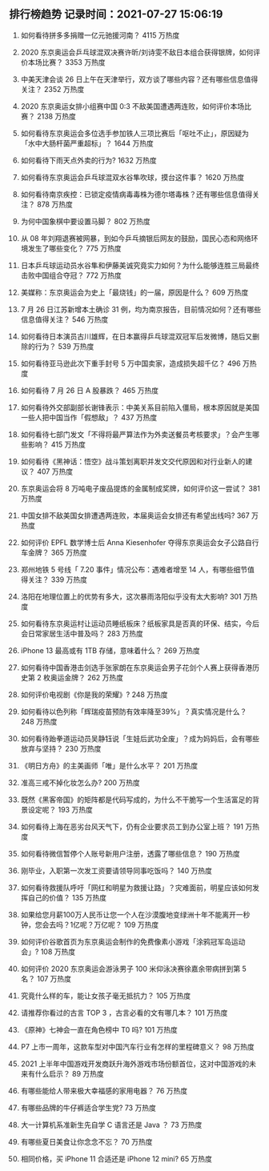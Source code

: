
## 排行榜趋势 记录时间：2021-07-27 15:06:19
  
  1. 如何看待拼多多捐赠一亿元驰援河南？ 4115 万热度
    
  2. 2020 东京奥运会乒乓球混双决赛许昕/刘诗雯不敌日本组合获得银牌，如何评价本场比赛？ 3353 万热度
    
  3. 中美天津会谈 26 日上午在天津举行，双方谈了哪些内容？还有哪些信息值得关注？ 2352 万热度
    
  4. 2020 东京奥运女排小组赛中国 0:3 不敌美国遭遇两连败，如何评价本场比赛？ 2138 万热度
    
  5. 如何看待东京奥运会多位选手参加铁人三项比赛后「呕吐不止」，原因疑为「水中大肠杆菌严重超标」？ 1644 万热度
    
  6. 如何看待下雨天点外卖的行为? 1632 万热度
    
  7. 如何看待东京奥运会乒乓球混双水谷隼吹球，摸台这件事？ 1620 万热度
    
  8. 如何看待南京疾控：已锁定疫情病毒毒株为德尔塔毒株？还有哪些信息值得关注？ 878 万热度
    
  9. 为何中国象棋中要设置马脚？ 802 万热度
    
  10. 从 08 年刘翔退赛被网暴，到如今乒乓摘银后网友的鼓励，国民心态和网络环境发生了哪些变化？ 775 万热度
    
  11. 日本乒乓球运动员水谷隼和伊藤美诚究竟实力如何？为什么能够连胜三局最终击败中国组合夺冠？ 772 万热度
    
  12. 美媒称：东京奥运会为史上「最烧钱」的一届，原因是什么？ 609 万热度
    
  13. 7 月 26 日江苏新增本土确诊 31 例，均为南京报告，目前情况如何？还有哪些信息值得关注？ 546 万热度
    
  14. 如何看待日本演员古川雄辉，在日本赢得乒乓球混双冠军后发微博，随后又删除的行为？ 539 万热度
    
  15. 如何看待亚马逊此次下重手封号 5 万中国卖家，造成损失超千亿？ 496 万热度
    
  16. 如何看待 7 月 26 日 A 股暴跌？ 465 万热度
    
  17. 如何看待外交部副部长谢锋表示：中美关系目前陷入僵局，根本原因就是美国一些人把中国当作「假想敌」？ 437 万热度
    
  18. 如何看待七部门发文「不得将最严算法作为外卖送餐员考核要求」？会产生哪些影响？ 415 万热度
    
  19. 如何看待《黑神话：悟空》战斗策划离职并发文交代原因和对行业新人的建议？ 407 万热度
    
  20. 东京奥运会将 8 万吨电子废品提炼的金属制成奖牌，如何评价这一尝试？ 381 万热度
    
  21. 中国女排不敌美国女排遭遇两连败，本届奥运会女排还有希望出线吗? 367 万热度
    
  22. 如何评价 EPFL 数学博士后 Anna Kiesenhofer 夺得东京奥运会女子公路自行车金牌？ 365 万热度
    
  23. 郑州地铁 5 号线「 7.20 事件」情况公布：遇难者增至 14 人，有哪些细节值得关注？ 339 万热度
    
  24. 洛阳在地理位置上的优势有多大，这次暴雨洛阳似乎没有太大影响? 301 万热度
    
  25. 如何看待东京奥运村让运动员睡纸板床？纸板家具是否真的环保、结实，今后会日常家居生活中普及吗？ 283 万热度
    
  26. iPhone 13 最高或有 1TB 存储，意味着什么？ 269 万热度
    
  27. 如何看待中国香港击剑选手张家朗在东京奥运会男子花剑个人赛上获得香港历史第 2 枚奥运金牌？ 262 万热度
    
  28. 如何评价电视剧《你是我的荣耀》? 248 万热度
    
  29. 如何看待以色列称「辉瑞疫苗预防有效率降至39%」？真实情况是什么？ 248 万热度
    
  30. 如何看待跆拳道运动员吴静钰说「生娃后武功全废」？成为妈妈后，会有哪些放弃与坚持？ 230 万热度
    
  31. 《明日方舟》的主美画师「唯」是什么水平？ 201 万热度
    
  32. 准高三戒不掉化妆怎么办? 200 万热度
    
  33. 既然《黑客帝国》的矩阵都是代码写成的，为什么不干脆写一个生活富足的背景设定呢？ 193 万热度
    
  34. 如何看待上海在恶劣台风天气下，仍有企业要求员工到办公室上班？ 191 万热度
    
  35. 如何看待微信暂停个人账号新用户注册，透露了哪些信息？ 190 万热度
    
  36. 刚毕业，入职第一次发工资要请领导同事吃饭吗？ 140 万热度
    
  37. 如何看待救援队呼吁「网红和明星为救援让路」？灾难面前，明星应该如何发挥自己的价值？ 135 万热度
    
  38. 如果给您月薪100万人民币让您一个人在沙漠腹地变绿洲十年不能离开一秒钟，您会去吗？1亿呢？万亿呢？ 109 万热度
    
  39. 如何评价谷歌首页为东京奥运会制作的免费像素小游戏「涂鸦冠军岛运动会」? 108 万热度
    
  40. 如何评价 2020 东京奥运会游泳男子 100 米仰泳决赛徐嘉余带病拼到第 5 名？ 107 万热度
    
  41. 究竟什么样的车，能让女孩子毫无抵抗力？ 105 万热度
    
  42. 请推荐你看过的古言 TOP 3 ，古言必看的文有哪几本？ 101 万热度
    
  43. 《原神》七神会一直在角色榜中 T0 吗? 101 万热度
    
  44. P7 上市一周年，这款车型对中国汽车行业有怎样的里程碑意义？ 98 万热度
    
  45. 2021 上半年中国游戏开发商跃升海外游戏市场份额首位，这对中国游戏的未来有什么启示？ 89 万热度
    
  46. 有哪些能给人带来极大幸福感的家用电器？ 76 万热度
    
  47. 有哪些品牌的牛仔裤适合学生党? 73 万热度
    
  48. 大一计算机系准新生先自学 C 语言还是 Java ？ 73 万热度
    
  49. 有哪些夏日美食让你念念不忘？ 70 万热度
    
  50. 相同价格，买 iPhone 11 合适还是 iPhone 12 mini? 65 万热度
    